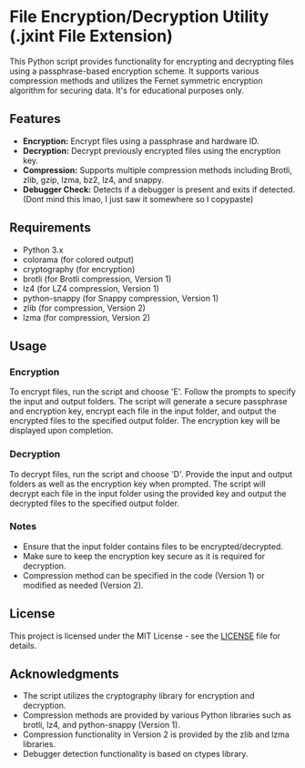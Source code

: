 # File Encryption/Decryption Utility (.jxint File Extension)

This Python script provides functionality for encrypting and decrypting files using a passphrase-based encryption scheme. It supports various compression methods and utilizes the Fernet symmetric encryption algorithm for securing data. It's for educational purposes only.

## Features

- **Encryption:** Encrypt files using a passphrase and hardware ID.
- **Decryption:** Decrypt previously encrypted files using the encryption key.
- **Compression:** Supports multiple compression methods including Brotli, zlib, gzip, lzma, bz2, lz4, and snappy.
- **Debugger Check:** Detects if a debugger is present and exits if detected. (Dont mind this lmao, I just saw it somewhere so I copypaste)

## Requirements

- Python 3.x
- colorama (for colored output)
- cryptography (for encryption)
- brotli (for Brotli compression, Version 1)
- lz4 (for LZ4 compression, Version 1)
- python-snappy (for Snappy compression, Version 1)
- zlib (for compression, Version 2)
- lzma (for compression, Version 2)

## Usage

### Encryption

To encrypt files, run the script and choose 'E'. Follow the prompts to specify the input and output folders. The script will generate a secure passphrase and encryption key, encrypt each file in the input folder, and output the encrypted files to the specified output folder. The encryption key will be displayed upon completion.

### Decryption

To decrypt files, run the script and choose 'D'. Provide the input and output folders as well as the encryption key when prompted. The script will decrypt each file in the input folder using the provided key and output the decrypted files to the specified output folder.

### Notes

- Ensure that the input folder contains files to be encrypted/decrypted.
- Make sure to keep the encryption key secure as it is required for decryption.
- Compression method can be specified in the code (Version 1) or modified as needed (Version 2).

## License

This project is licensed under the MIT License - see the [LICENSE](LICENSE) file for details.

## Acknowledgments

- The script utilizes the cryptography library for encryption and decryption.
- Compression methods are provided by various Python libraries such as brotli, lz4, and python-snappy (Version 1).
- Compression functionality in Version 2 is provided by the zlib and lzma libraries.
- Debugger detection functionality is based on ctypes library.

